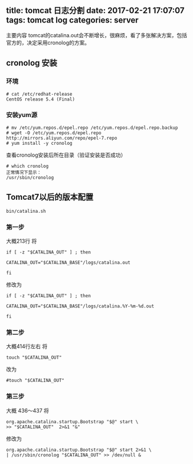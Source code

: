 title: tomcat  日志分割
date: 2017-02-21 17:07:07
tags: tomcat log
categories: server
---

主要内容
tomcat的catalina.out会不断增长，很麻烦，看了多张解决方案，包括官方的，决定采用cronolog的方案。

<!-- more -->

## cronolog 安装

### 环境
```
# cat /etc/redhat-release
CentOS release 5.4 (Final)
```

### 安装yum源

```
# mv /etc/yum.repos.d/epel.repo /etc/yum.repos.d/epel.repo.backup 
# wget -O /etc/yum.repos.d/epel.repo http://mirrors.aliyun.com/repo/epel-7.repo
# yum install -y cronolog
```


查看cronolog安装后所在目录（验证安装是否成功）

```
# which cronolog
正常情况下显示：
/usr/sbin/cronolog
```

## Tomcat7以后的版本配置
`bin/catalina.sh`

###  第一步
大概213行
将

```
if [ -z "$CATALINA_OUT" ] ; then

CATALINA_OUT="$CATALINA_BASE"/logs/catalina.out

fi
```

修改为

```
if [ -z "$CATALINA_OUT" ] ; then

CATALINA_OUT="$CATALINA_BASE"/logs/catalina.%Y-%m-%d.out

fi
```

### 第二步 
大概414行左右
将

```
touch "$CATALINA_OUT"
```

改为
```
#touch "$CATALINA_OUT"
```

### 第三步
大概 436～437
将

```
org.apache.catalina.startup.Bootstrap "$@" start \
>> "$CATALINA_OUT"  2>&1 "&"
```

修改为

```
org.apache.catalina.startup.Bootstrap "$@" start 2>&1 \
| /usr/sbin/cronolog "$CATALINA_OUT" >> /dev/null &
```
